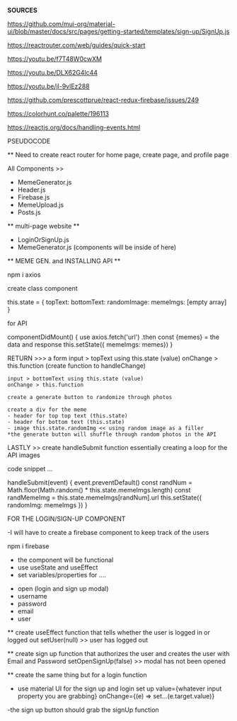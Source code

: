 **SOURCES**

https://github.com/mui-org/material-ui/blob/master/docs/src/pages/getting-started/templates/sign-up/SignUp.js

https://reactrouter.com/web/guides/quick-start

https://youtu.be/f7T48W0cwXM

https://youtu.be/DLX62G4lc44

https://youtu.be/jl-9vlEz288

https://github.com/prescottprue/react-redux-firebase/issues/249

https://colorhunt.co/palette/196113

https://reactjs.org/docs/handling-events.html

PSEUDOCODE 

** Need to create react router for home page, create page, and profile page

All Components >>

- MemeGenerator.js
- Header.js
- Firebase.js 
- MemeUpload.js
- Posts.js

** multi-page website **
- LoginOrSignUp.js
- MemeGenerator.js
(components will be inside of here)

** MEME GEN. and INSTALLING API **

npm i axios

create class component

this.state = {
    topText: 
    bottomText:
    randomImage:
    memeImgs: [empty array]
}

for API

componentDidMount() {
    use axios.fetch('url')
    .then
    const {memes} = the data and response
    this.setState({ memeImgs: memes})
}

RETURN >>>
    a form 
    input > topText using this.state (value)
    onChange > this.function (create function to handleChange)

    input > bottomText using this.state (value)
    onChange > this.function

    create a generate button to randomize through photos

    create a div for the meme
    - header for top top text (this.state)
    - header for bottom text (this.state)
    - image this.state.randomImg << using random image as a filler
    *the generate button will shuffle through random photos in the API


LASTLY >>
 create handleSubmit function
 essentially creating a loop for the API images

 code snippet ...

 handleSubmit(event) {
     event.preventDefault()
     const randNum = Math.floor(Math.random() * this.state.memeImgs.length)
     const randMemeImg = this.state.memeImgs[randNum].url
     this.setState({ randomImg: memeImgs })
 }



FOR THE LOGIN/SIGN-UP COMPONENT

-I will have to create a firebase component to keep track of the users

npm i firebase

- the component will be functional
- use useState and useEffect
- set variables/properties for ....
* open (login and sign up modal)
* username
* password
* email
* user

** create useEffect function that tells whether the user is logged in or logged out setUser(null) >> user has logged out 

** create sign up function that authorizes the user and creates the user with Email and Password setOpenSignUp(false) >> modal has not been opened

** create the same thing but for a login function

- use material UI for the sign up and login set up
value={whatever input property you are grabbing}
onChange={(e) => set...(e.target.value)}

-the sign up button should grab the signUp function





